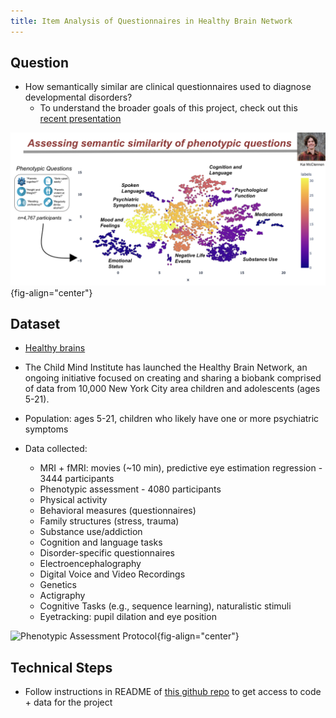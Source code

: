 ```yaml
---
title: Item Analysis of Questionnaires in Healthy Brain Network
---
```


## Question
* How semantically similar are clinical questionnaires used to diagnose developmental disorders?
    * To understand the broader goals of this project, check out this [recent presentation](https://docs.google.com/presentation/d/1_fwccz75M1VcPa3i2uQnUKQlYezX01_xMISLyjTHp7Q/edit?usp=sharing)

![Preliminary Results](../assets/images/NLP-Project.png){fig-align="center"}

## Dataset
* [Healthy brains](http://fcon_1000.projects.nitrc.org/indi/cmi_healthy_brain_network/)
* The Child Mind Institute has launched the Healthy Brain Network, an ongoing initiative focused on creating and sharing a biobank comprised of data from 10,000 New York City area children and adolescents (ages 5-21).

* Population: ages 5-21, children who likely have one or more psychiatric symptoms
* Data collected: 
    * MRI + fMRI: movies (~10 min), predictive eye estimation regression - 3444 participants
    * Phenotypic assessment - 4080 participants
    * Physical activity
    * Behavioral measures (questionnaires)
    * Family structures (stress, trauma)
    * Substance use/addiction
    * Cognition and language tasks
    * Disorder-specific questionnaires
    * Electroencephalography
    * Digital Voice and Video Recordings
    * Genetics
    * Actigraphy
    * Cognitive Tasks (e.g., sequence learning), naturalistic stimuli
    * Eyetracking: pupil dilation and eye position

![Phenotypic Assessment Protocol](http://fcon_1000.projects.nitrc.org/indi/cmi_healthy_brain_network/images/R9_assessments.png){fig-align="center"}

## Technical Steps
* Follow instructions in README of [this github repo](https://github.com/maedbhk/item_analysis) to get access to code + data for the project